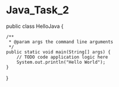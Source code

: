 # Java_Task_2

public class HelloJava {

    /**
     * @param args the command line arguments
     */
    public static void main(String[] args) {
        // TODO code application logic here
        System.out.println("Hello World");
    }
    
}
